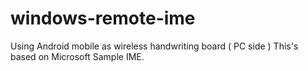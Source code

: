# windows-remote-ime
Using Android mobile as wireless handwriting board ( PC side )
This's based on Microsoft Sample IME.
